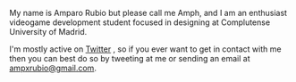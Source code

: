 My name is Amparo Rubio but please call me Amph, and I am an enthusiast videogame development student focused in designing at Complutense University of Madrid.


I'm mostly active on [Twitter](https://twitter.com/AmphxrosDev) , so if you ever want to get in contact with me then you can best do so by tweeting at me or sending an email at ampxrubio@gmail.com.
